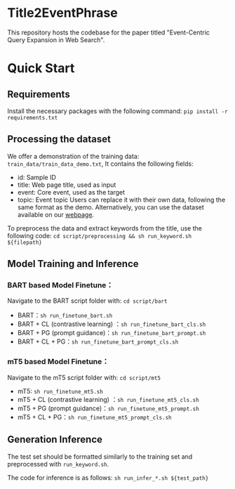 # Title2EventPhrase
This repository hosts the codebase for the paper titled "Event-Centric Query Expansion in Web Search".

# Quick Start
## Requirements
Install the necessary packages with the following command:
`pip install -r requirements.txt`
## Processing the dataset
We offer a demonstration of the training data: `train_data/train_data_demo.txt`,  It contains the following fields:
- id: Sample ID
- title:  Web page title, used as input
- event: Core event, used as the target
- topic: Event topic
Users can replace it with their own data, following the same format as the demo. Alternatively, you can use the dataset available on our  [webpage](https://open-event-hub.github.io/eqe/title2eventphrase/).

To preprocess the data and extract keywords from the title, use the following code:
`cd script/preprocessing && sh run_keyword.sh ${filepath}`

## Model Training and Inference

### BART based Model Finetune：

Navigate to the BART script folder with: `cd script/bart`
- BART：`sh run_finetune_bart.sh`
- BART + CL (contrastive learning) ：`sh run_finetune_bart_cls.sh`
- BART + PG (prompt guidance)：`sh run_finetune_bart_prompt.sh`
- BART + CL + PG：`sh run_finetune_bart_prompt_cls.sh`

### mT5 based Model Finetune：

Navigate to the mT5 script folder with: `cd script/mt5`
- mT5: `sh run_finetune_mt5.sh`
- mT5 + CL (contrastive learning) ：`sh run_finetune_mt5_cls.sh`
- mT5 + PG (prompt guidance)：`sh run_finetune_mt5_prompt.sh`
- mT5 + CL + PG：`sh run_finetune_mt5_prompt_cls.sh`

## Generation Inference
The test set should be formatted similarly to the training set and preprocessed with `run_keyword.sh`.

 The code for inference is as follows: `sh run_infer_*.sh ${test_path}`